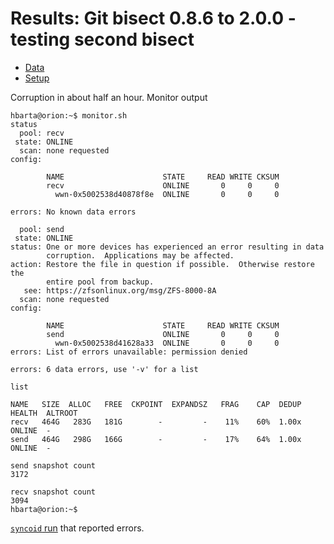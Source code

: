 # Results: Git bisect 0.8.6 to 2.0.0 - testing second bisect

* [Data](./data.md)
* [Setup](./setup.md)

Corruption in about half an hour. Monitor output

```text
hbarta@orion:~$ monitor.sh 
status
  pool: recv
 state: ONLINE
  scan: none requested
config:

        NAME                      STATE     READ WRITE CKSUM
        recv                      ONLINE       0     0     0
          wwn-0x5002538d40878f8e  ONLINE       0     0     0

errors: No known data errors

  pool: send
 state: ONLINE
status: One or more devices has experienced an error resulting in data
        corruption.  Applications may be affected.
action: Restore the file in question if possible.  Otherwise restore the
        entire pool from backup.
   see: https://zfsonlinux.org/msg/ZFS-8000-8A
  scan: none requested
config:

        NAME                      STATE     READ WRITE CKSUM
        send                      ONLINE       0     0     0
          wwn-0x5002538d41628a33  ONLINE       0     0     0
errors: List of errors unavailable: permission denied

errors: 6 data errors, use '-v' for a list

list

NAME   SIZE  ALLOC   FREE  CKPOINT  EXPANDSZ   FRAG    CAP  DEDUP    HEALTH  ALTROOT
recv   464G   283G   181G        -         -    11%    60%  1.00x    ONLINE  -
send   464G   298G   166G        -         -    17%    64%  1.00x    ONLINE  -

send snapshot count
3172

recv snapshot count
3094
hbarta@orion:~$
```

[`syncoid` run](./data.md#2025-04-04-last-syncoid) that reported errors.
